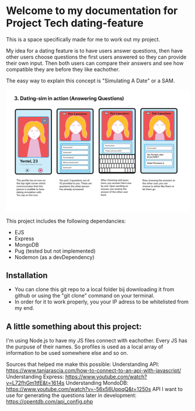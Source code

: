 # Welcome to my documentation for Project Tech dating-feature
This is a space specifically made for me to work out my project.

My idea for a dating feature is to have users answer questions, then have other users choose questions the first users answered so they can provide their own input. Then both users can compare their answers and see how compatible they are before they like eachother.

The easy way to explain this concept is "Simulating A Date" or a SAM.

![Explanation of concept](https://raw.githubusercontent.com/Mynorloops/dating-feature/master/playground/relatedImages/22.png)

This project includes the following dependancies:
* EJS
* Express
* MongoDB
* Pug (tested but not implemented)
* Nodemon (as a devDependency)

## Installation

* You can clone this git repo to a local folder bij downloading it from github or using the "git clone" command on your terminal.
* In order for it to work properly, you your IP adress to be whitelisted from my end.

## A little something about this project:

I'm using Node.js to have my JS files connect with eachother. Every JS has the purpuse of their names. So profiles is used as a local array of information to be used somewhere else and so on.

Sources that helped me make this possible:
Understanding API: https://www.taniarascia.com/how-to-connect-to-an-api-with-javascript/
Understanding Express: https://www.youtube.com/watch?v=L72fhGm1tfE&t=1614s
Understanding MondoDB: https://www.youtube.com/watch?v=-56x56UppqQ&t=1250s
API I want to use for generating the questions later in development: https://opentdb.com/api_config.php
